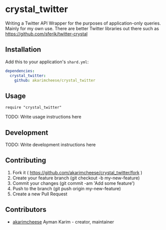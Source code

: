 # crystal_twitter

Writing a Twitter API Wrapper for the purposes of application-only queries. Mainly for my own use.
There are better Twitter libraries out there such as https://github.com/sferik/twitter-crystal


## Installation

Add this to your application's `shard.yml`:

```yaml
dependencies:
  crystal_twitter:
    github: akarimcheese/crystal_twitter
```

## Usage

```crystal
require "crystal_twitter"
```

TODO: Write usage instructions here

## Development

TODO: Write development instructions here

## Contributing

1. Fork it ( https://github.com/akarimcheese/crystal_twitter/fork )
2. Create your feature branch (git checkout -b my-new-feature)
3. Commit your changes (git commit -am 'Add some feature')
4. Push to the branch (git push origin my-new-feature)
5. Create a new Pull Request

## Contributors

- [akarimcheese](https://github.com/[akarimcheese]) Ayman Karim - creator, maintainer
